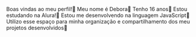 Boas vindas ao meu perfil!🦋
Meu nome é Debora🩷
Tenho 16 anos🌷
Estou estudando na Alura!🩵
Estou me desenvolvendo na linguagem JavaScript💜
Utilizo esse espaço para minha organização e compartilhamento dos meu projetos desenvolvidos🦋
